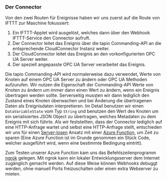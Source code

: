 ### Der Connector

Von den zwei Routen für Ereignisse haben wir uns zuerst auf die Route von IFTTT zur Maschine fokussiert:

1. Ein IFTTT-Applet wird ausgelöst, welches dann über den Webhook IFTTT-Service den Connector aufruft.
2. Der Connector leitet das Ereignis über die tapio Commanding-API an die entsprechende CloudConnector Instanz weiter.
3. Der CloudConnector leitet das Ereignis an den vorkonfigurierten OPC UA Server weiter.
4. Der speziell angepasste OPC UA Server verarbeitet das Ereignis.


Die tapio Commanding-API wird normalerweise dazu verwendet, Werte von Knoten auf einem OPC UA Server zu ändern oder OPC UA Methoden aufzurufen. Wir nutzen die Eigenschaft der Commanding-API Werte von Knoten zu ändern um immer dann einen Wert zu ändern, wenn ein Ereignis übertragen werden sollte. Serverseitig mussten wir dann lediglich den Zustand eines Knoten überwachen und bei Änderung die übertragenen Daten als Ereignisdaten interpretieren. Im Detail benutzen wir einen `DataVariableState` vom Typ `String` und benutzen den Wert des Knoten um ein serialisiertes JSON Object zu übertragen, welches Metadaten zu dem Ereignis mit sich führte. Als wir feststellten, dass der Connector lediglich auf eine HTTP-Anfrage wartet und selbst eine HTTP-Anfrage stellt, entschieden wir uns für einen [Server-losen](https://martinfowler.com/articles/serverless.html) Ansatz mit einer [Azure Function](https://docs.microsoft.com/en-us/azure/azure-functions/), um Zeit zu sparen (Eine Azure Function ist im Grunde genommen ein Stück Code, welcher ausgeführt wird, wenn eine bestimmte Bedingung eintritt).

Zum Testen unserer Azure Function kam uns das Befehlszeilenprogramm [ngrok](https://ngrok.com/) gelegen. Mit ngrok kann ein lokaler Entwicklungsserver dem Internet zugänglich gemacht werden. Auf diese Weise können Webhooks debuggt werden, ohne manuell Ports freizuschalten oder einen extra Webserver zu mieten.
